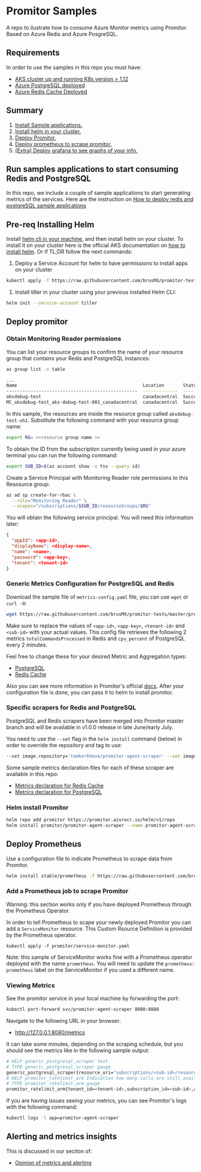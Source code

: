 # Promitor Samples

A repo to ilustrate how to consume Azure Monitor metrics using Promitor. Based on Azure Redis and Azure PosgreSQL.

## Requirements

In order to use the samples in this repo you must have:

- [AKS cluster up and running K8s version > 1.12](https://docs.microsoft.com/en-us/azure/aks/tutorial-kubernetes-deploy-cluster)
- [Azure PostgreSQL deployed](https://docs.microsoft.com/en-us/azure/postgresql/quickstart-create-server-up-azure-cli)
- [Azure Redis Cache Deployed](https://docs.microsoft.com/en-us/azure/azure-cache-for-redis/cache-python-get-started#create-an-azure-cache-for-redis-on-azure)

## Summary

  1. [Install Sample applications.](#run-samples-applications-to-start-consuming-redis-and-postgresql)
  2. [Install helm in your cluster.](#pre-req-installing-helm)
  3. [Deploy Promitor.](#deploy-promitor)
  4. [Deploy prometheus to scrape promitor.](#deploy-prometheus)
  5. [(Extra) Deploy grafana to see graphs of your info.](#deploy-grafana)

## Run samples applications to start consuming Redis and PostgreSQL

In this repo, we include a couple of sample applications to start generating metrics of the services.
Here are the instruction on [How to deploy redis and postgreSQL sample applications](sample-applications)

## Pre-req Installing Helm

Install [helm cli in your machine](https://helm.sh/docs/using_helm/#installing-helm), and then install helm on your cluster. 
To install it on your cluster here is the official AKS documentation on [how to install helm](https://docs.microsoft.com/en-us/azure/aks/kubernetes-helm). Or if TL;DR follow the next commands:

1. Deploy a Service Account for helm to have permissions to install apps on your cluster

  ```bash
  kubectl apply -f https://raw.githubusercontent.com/brusMX/promitor-tests/master/promitor/helm-install/helm-rbac.yaml
  ```

1. Install tiller in your cluster using your previous installed Helm CLI:

  ```bash
  helm init --service-account tiller
  ```

## Deploy promitor

### Obtain Monitoring Reader permissions

You can list your resource groups to confirm the name of your resource group that contains your Redis and PostgreSQL instances:

```bash
az group list -o table

...
Name                                               Location       Status
-------------------------------------------------  -------------  ---------
aksdebug-test                                      canadacentral  Succeeded
MC_aksdebug-test_aks-debug-test-001_canadacentral  canadacentral  Succeeded
```

In this sample, the resources are inside the resource group called `aksdebug-test-oh1`. Substitute the following command with your resource group name:

```bash
export RG= <<resource group name >>
```

To obtain the ID from the subscription currently being used in your azure terminal you can run the following command:

```bash
export SUB_ID=$(az account show -o tsv --query id)
```

Create a Service Principal with Monitoring Reader role permissions to this Resosurce group:

```bash
az ad sp create-for-rbac \
  --role="Monitoring Reader" \
  --scopes="/subscriptions/$SUB_ID/resourceGroups/$RG"
```

You will obtain the following service principal. You will need this information later:

```json
{
  "appId": <app-id>,
  "displayName": <display-name>,
  "name": <name>,
  "password": <app-key>,
  "tenant": <tenant-id>
}
```

### Generic Metrics Configuration for PostgreSQL and Redis

Download the sample file of `metrics-config.yaml` file, you can use `wget` or `curl -O`:

```bash
wget https://raw.githubusercontent.com/brusMX/promitor-tests/master/promitor/metrics-config.yaml
```

Make sure to replace the values of `<app-id>`, `<app-key>`, `<tenant-id>` and `<sub-id>` with your actual values. 
This config file retrieves the following 2 metrics `totalCommandsProcessed` in Redis and `cpu_percent` of PostgreSQL every 2 minutes.

Feel free to change these for your desired Metric and Aggregation types:

- [PostgreSQL](https://docs.microsoft.com/en-us/azure/azure-monitor/platform/metrics-supported#microsoftdbforpostgresqlservers)
- [Redis Cache](https://docs.microsoft.com/en-us/azure/azure-monitor/platform/metrics-supported#microsoftcacheredis)

Also you can see more information in Promitor's official [docs](https://promitor.io/configuration/metrics/).
After your configuration file is done, you can pass it to helm to install promitor.

### Specific scrapers for Redis and PostgreSQL

PostgreSQL and Redis scrapers have been merged into Promitor master branch and will be available in v1.0.0 release in late June/early July.

You need to use the `--set` flag in the `helm install` command (below) in order to override the repository and tag to use:

```bash
--set image.repository='tomkerkhove/promitor-agent-scraper' --set image.tag='1.0.0-preview-8'
```

Some sample metrics declaration files for each of these scraper are available in this repo:
- [Metrics declaration for Redis Cache](./promitor/metrics-config-redis.yaml)
- [Metrics declaration for PostgreSQL](./promitor/metrics-config-postgresql.yaml)

### Helm install Promitor

```bash
helm repo add promitor https://promitor.azurecr.io/helm/v1/repo
helm install promitor/promitor-agent-scraper --name promitor-agent-scraper -f metrics-config.yaml
```

## Deploy Prometheus

Use a configuration file to indicate Prometheus to scrape data from Promitor.

```bash
helm install stable/prometheus -f https://raw.githubusercontent.com/brusMX/promitor-tests/master/promitor/promitor-scrape-config.yaml
```

### Add a Prometheus job to scrape Promitor

Warning: this section works only if you have deployed Prometheus through the
Prometheus Operator.

In order to tell Prometheus to scape your newly deployed Promitor you can add
a `ServiceMonitor` resource. This Custom Rsource Definition is provided by
the Prometheus operator.

```
kubectl apply -f promitor/service-monitor.yaml
```

Note: this sample of ServiceMonitor works fine with a Prometheus
operator deployed with the name `prometheus`. You will need to update the
`prometheus: prometheus` label on the ServiceMonitor if you used a different
name.

### Viewing Metrics

See the promitor service in your local machine by forwarding the port:

```bash
kubectl port-forward svc/promitor-agent-scraper 8080:8888
```

Navigate to the following URL in your browser:

- <http://127.0.0.1:8080/metrics>

It can take some minutes, depending on the scraping schedule, but you should see the metrics like in the following sample output:

```bash
# HELP generic_postgresql_scraper test
# TYPE generic_postgresql_scraper gauge
generic_postgresql_scraper{resource_uri="subscriptions/<sub-id>/resourceGroups/<rg-name>/providers/Microsoft.DBforPostgreSQL/servers/postgresql-sample"} 3.975 1560790804135
# HELP promitor_ratelimit_arm Indication how many calls are still available before Azure Resource Manager is going to throttle us.
# TYPE promitor_ratelimit_arm gauge
promitor_ratelimit_arm{tenant_id=<tenant-id>,subscription_id=<sub-id>,app_id=<app-id>} 11982 1560790804101
```

If you are having issues seeing your metrics, you can see Promitor's logs with the following command:

```bash
kubectl logs -l app=promitor-agent-scraper
```

## Alerting and metrics insights

This is discussed in our seciton of:

- [Opinion of metrics and alerting](metrics-alerting)
